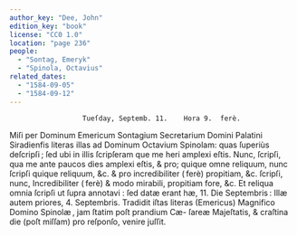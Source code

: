 ```yaml
---
author_key: "Dee, John"
edition_key: "book"
license: "CC0 1.0"
location: "page 236"
people:
  - "Sontag, Emeryk"
  - "Spinola, Octavius"
related_dates:
  - "1584-09-05"
  - "1584-09-12"
---
```

                      Tueſday, Septemb. 11.    Hora 9.  ferè.
  Miſi per Dominum Emericum Sontagium Secretarium Domini Palatini Siradienfis  literas
illas ad Dominum Octavium Spinolam: quas ſuperiùs deſcripſi ; ſed ubi in illis ſcripſeram que
me heri amplexi eſtis.  Nunc, ſcripſi, qua me ante paucos dies amplexi eſtis, & pro; quique omne
reliquum, nunc ſcripſi quique reliquum, &c. & pro incredibiliter ( ferè) propitiam, &c. ſcripſi,
nunc, Incredibiliter ( ferè) & modo mirabili, propitiam fore, &c. Et reliqua omnia ſcripſi ut
ſupra annotavi : ſed datæ erant hæ, 11. Die Septembris : Illæ autem priores, 4. Septembris.
  Tradidit iſtas literas (Emericus) Magnifico Domino Spinolæ , jam ſtatim poſt prandium Cæ-
ſareæ Majeſtatis, & craſtina die  (poſt miſſam) pro reſponſo, venire juſſit.
